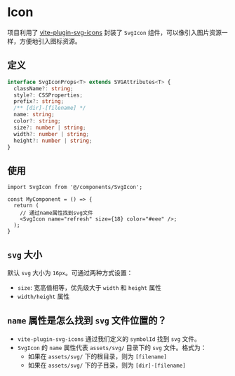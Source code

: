# Icon

项目利用了 [vite-plugin-svg-icons](https://github.com/vbenjs/vite-plugin-svg-icons) 封装了 `SvgIcon` 组件，可以像引入图片资源一样，方便地引入图标资源。

## 定义

```ts
interface SvgIconProps<T> extends SVGAttributes<T> {
  className?: string;
  style?: CSSProperties;
  prefix?: string;
  /** [dir]-[filename] */
  name: string;
  color?: string;
  size?: number | string;
  width?: number | string;
  height?: number | string;
}
```

## 使用

```tsx
import SvgIcon from '@/components/SvgIcon';

const MyComponent = () => {
  return (
    // 通过name属性找到svg文件
    <SvgIcon name="refresh" size={18} color="#eee" />;
  );
}
```

## `svg` 大小

默认 `svg` 大小为 `16px`。可通过两种方式设置：

- `size`: 宽高值相等，优先级大于 `width` 和 `height` 属性
- `width/height` 属性

## `name` 属性是怎么找到 `svg` 文件位置的？

- `vite-plugin-svg-icons` 通过我们定义的 `symbolId` 找到 `svg` 文件。
- `SvgIcon` 的 `name` 属性代表 `assets/svg/` 目录下的 `svg` 文件。格式为：
  - 如果在 `assets/svg/` 下的根目录，则为 `[filename]`
  - 如果在 `assets/svg/` 下的子目录，则为 `[dir]-[filename]`
